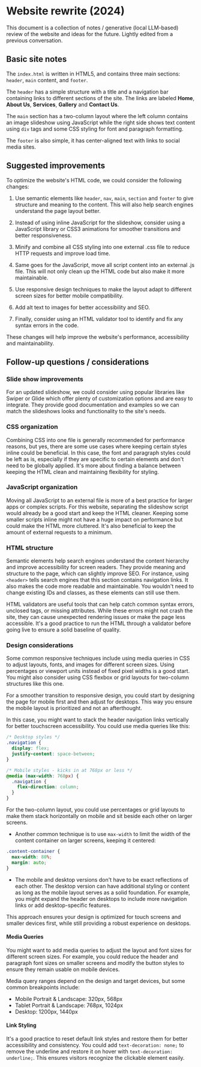 # Website rewrite (2024)

This document is a collection of notes / generative (local LLM-based) review of the website and ideas for the future. Lightly edited from a previous conversation.


## Basic site notes

The `index.html` is written in HTML5, and contains three main sections: `header`, `main` content, and `footer`. 

The `header` has a simple structure with a title and a navigation bar containing links to different sections of the site. The links are labeled **Home**, **About Us**, **Services**, **Gallery** and **Contact Us**. 

The `main` section has a two-column layout where the left column contains an image slideshow using JavaScript while the right side shows text content using `div` tags and some CSS styling for font and paragraph formatting. 

The `footer` is also simple, it has center-aligned text with links to social media sites.


## Suggested improvements

To optimize the website's HTML code, we could consider the following changes:

1. Use semantic elements like `header`, `nav`, `main`, `section` and `footer` to give structure and meaning to the content. This will also help search engines understand the page layout better.

2. Instead of using inline JavaScript for the slideshow, consider using a JavaScript library or CSS3 animations for smoother transitions and better responsiveness.

3. Minify and combine all CSS styling into one external .css file to reduce HTTP requests and improve load time.

4. Same goes for the JavaScript, move all script content into an external .js file. This will not only clean up the HTML code but also make it more maintainable.

5. Use responsive design techniques to make the layout adapt to different screen sizes for better mobile compatibility.

6. Add alt text to images for better accessibility and SEO.

7. Finally, consider using an HTML validator tool to identify and fix any syntax errors in the code.

These changes will help improve the website's performance, accessibility and maintainability.

## Follow-up questions / considerations

### Slide show improvements

For an updated slideshow, we could consider using popular libraries like Swiper or Glide which offer plenty of customization options and are easy to integrate. They provide good documentation and examples so we can match the slideshows looks and functionality to the site's needs.

### CSS organization

Combining CSS into one file is generally recommended for performance reasons, but yes, there are some use cases where keeping certain styles inline could be beneficial. In this case, the font and paragraph styles could be left as is, especially if they are specific to certain elements and don't need to be globally applied. It's more about finding a balance between keeping the HTML clean and maintaining flexibility for styling.

### JavaScript organization

Moving all JavaScript to an external file is more of a best practice for larger apps or complex scripts. For this website, separating the slideshow script would already be a good start and keep the HTML cleaner. Keeping some smaller scripts inline might not have a huge impact on performance but could make the HTML more cluttered. It's also beneficial to keep the amount of external requests to a minimum.

### HTML structure

Semantic elements help search engines understand the content hierarchy and improve accessibility for screen readers. They provide meaning and structure to the page, which can slightly improve SEO. For instance, using `<header>` tells search engines that this section contains navigation links. It also makes the code more readable and maintainable. You wouldn't need to change existing IDs and classes, as these elements can still use them.

HTML validators are useful tools that can help catch common syntax errors, unclosed tags, or missing attributes. While these errors might not crash the site, they can cause unexpected rendering issues or make the page less accessible. It's a good practice to run the HTML through a validator before going live to ensure a solid baseline of quality.

### Design considerations
 
Some common responsive techniques include using media queries in CSS to adjust layouts, fonts, and images for different screen sizes. Using percentages or viewport units instead of fixed pixel widths is a good start. You might also consider using CSS flexbox or grid layouts for two-column structures like this one.
  
For a smoother transition to responsive design, you could start by designing the page for mobile first and then adjust for desktops. This way you ensure the mobile layout is prioritized and not an afterthought.

 In this case, you might want to stack the header navigation links vertically for better touchscreen accessibility. You could use media queries like this:
 
 ```css
 /* Desktop styles */
 .navigation {
   display: flex;
   justify-content: space-between;
 }

 /* Mobile styles - kicks in at 768px or less */
 @media (max-width: 768px) {
   .navigation {
     flex-direction: column;
   }
 }
 ```

For the two-column layout, you could use percentages or grid layouts to make them stack horizontally on mobile and sit beside each other on larger screens.
  
   - Another common technique is to use `max-width` to limit the width of the content container on larger screens, keeping it centered:
   ```css
   .content-container {
     max-width: 80%;
     margin: auto;
   }
   ```

   - The mobile and desktop versions don't have to be exact reflections of each other. The desktop version can have additional styling or content as long as the mobile layout serves as a solid foundation. For example, you might expand the header on desktops to include more navigation links or add desktop-specific features.

 This approach ensures your design is optimized for touch screens and smaller devices first, while still providing a robust experience on desktops.

 
#### Media Queries
 
You might want to add media queries to adjust the layout and font sizes for different screen sizes. For example, you could reduce the header and paragraph font sizes on smaller screens and modify the button styles to ensure they remain usable on mobile devices.

Media query ranges depend on the design and target devices, but some common breakpoints include:
 
 - Mobile Portrait & Landscape: 320px, 568px
 - Tablet Portrait & Landscape: 768px, 1024px
 - Desktop: 1200px, 1440px

#### Link Styling
 
It's a good practice to reset default link styles and restore them for better accessibility and consistency. You could add `text-decoration: none;` to remove the underline and restore it on hover with `text-decoration: underline;`. This ensures visitors recognize the clickable element easily.